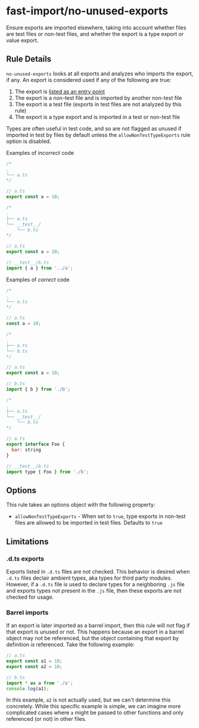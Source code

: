 # fast-import/no-unused-exports

Ensure exports are imported elsewhere, taking into account whether files are test files or non-test files, and whether the export is a type export or value export.

## Rule Details

`no-unused-exports` looks at all exports and analyzes who imports the export, if any. An export is considered used if any of the following are true:

1. The export is [listed as an entry point](../../../README.md#entrypoints)
2. The export is a non-test file and is imported by another non-test file
3. The export is a test file (exports in test files are not analyzed by this rule)
4. The export is a type export and is imported in a test or non-test file

Types are often useful in test code, and so are not flagged as unused if imported in test by files by default unless the `allowNonTestTypeExports` rule option is disabled.

Examples of _incorrect_ code

```js
/*
.
└── a.ts
*/

// a.ts
export const a = 10;
```

```js
/*
.
├── a.ts
└── __test__/
    └── b.ts
*/

// a.ts
export const a = 10;

// __test__/b.ts
import { a } from '../a';
```

Examples of _correct_ code

```js
/*
.
└── a.ts
*/

// a.ts
const a = 10;
```

```js
/*
.
├── a.ts
└── b.ts
*/

// a.ts
export const a = 10;

// b.ts
import { b } from './b';
```

```js
/*
.
├── a.ts
└── __test__/
    └── b.ts
*/

// a.ts
export interface Foo {
  bar: string
}

// __test__/b.ts
import type { Foo } from './b';
```

## Options

This rule takes an options object with the following property:

- `allowNonTestTypeExports` - When set to `true`, type exports in non-test files are allowed to be imported in test files. Defaults to `true`

## Limitations

### .d.ts exports

Exports listed in `.d.ts` files are not checked. This behavior is desired when `.d.ts` files declair ambient types, aka types for third party modules. However, if a `.d.ts` file is used to declare types for a neighboring `.js` file and exports types not present in the `.js` file, then these exports are not checked for usage.

### Barrel imports

If an export is later imported as a barrel import, then this rule will not flag if that export is unused or not. This happens because an export in a barrel object may not be referenced, but the object containing that export by definition _is_ referenced. Take the following example:

```js
// a.ts
export const a1 = 10;
export const a2 = 10;

// b.ts
import * as a from './a';
console.log(a1);
```

In this example, `a2` is not actually used, but we can't determine this concretely. While this specific example is simple, we can imagine more complicated cases where `a` might be passed to other functions and only referenced (or not) in other files.
